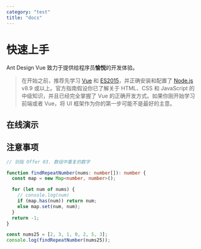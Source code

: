 ```yaml
---
category: "test"
title: "docs"
---
```


# 快速上手

Ant Design Vue 致力于提供给程序员**愉悦**的开发体验。

> 在开始之前，推荐先学习 [Vue](https://www.vuejs.org/) 和 [ES2015](http://babeljs.io/docs/learn-es2015/)，并正确安装和配置了 [Node.js](https://nodejs.org/) v8.9 或以上。官方指南假设你已了解关于 HTML、CSS 和 JavaScript 的中级知识，并且已经完全掌握了 Vue 的正确开发方式。如果你刚开始学习前端或者 Vue，将 UI 框架作为你的第一步可能不是最好的主意。

## 在线演示

## 注意事项

```ts
// 剑指 Offer 03. 数组中重复的数字

function findRepeatNumber(nums: number[]): number {
  const map = new Map<number, number>();

  for (let num of nums) {
    // console.log(num)
    if (map.has(num)) return num;
    else map.set(num, num);
  }
  return -1;
}

const nums25 = [2, 3, 1, 0, 2, 5, 3];
console.log(findRepeatNumber(nums25));
```
